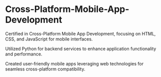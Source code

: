 # Cross-Platform-Mobile-App-Development
Certified in Cross-Platform Mobile App Development, focusing on HTML, CSS, and JavaScript for mobile interfaces.

Utilized Python for backend services to enhance application functionality and performance.

Created user-friendly mobile apps leveraging web technologies for seamless cross-platform compatibility.
